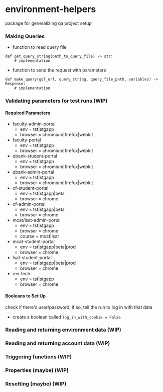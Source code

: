 # environment-helpers

package for generalizing qa project setup


### Making Queries
- function to read query file
```
def get_query_string(path_to_query_file) -> str:
    # implementation
```
- function to send the request with parameters
```
def make_query(gql_url, query_string, query_file_path, variables) -> Response:
    # implementation
```

### Validating parameters for test runs (WIP)
#### Required Parameters
- faculty-admin-portal
  - env = tst|stgapp
  - browser = chromium|firefox|webkit
- faculty-portal
  - env = tst|stgapp
  - browser = chromium|firefox|webkit
- qbank-student-portal
  - env = tst|stgapp
  - browser = chromium|firefox|webkit
- qbank-admin-portal
  - env = tst|stgapp
  - browser = chromium|firefox|webkit
- cf-student-portal
  - env = tst|stgapp|beta
  - browser = chrome
- cf-admin-portal
  - env = tst|stgapp|beta
  - browser = chrome
- mcat/lsat-admin-portal
  - env = tst|stgapp
  - browser = chrome
  - course = mcat|lsat
- mcat-student-portal
  - env = tst|stgapp|beta|prod
  - browser = chrome
- lsat-student-portal
  - env = tst|stgapp|beta|prod
  - browser = chrome
- rev-tech
  - env = tst|stgapp
  - browser = chrome

#### Booleans to Set Up
check if there's user/password, if so, tell the run to log in with that data
- create a boolean called `log_in_with_cookie = False` 

### Reading and returning environment data (WIP)

### Reading and returning account data (WIP)

### Triggering functions (WIP)

### Properties (maybe) (WIP)

### Resetting (maybe) (WIP)
